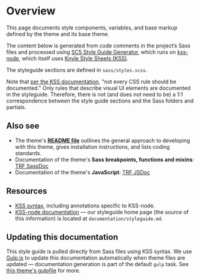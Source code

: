 # Overview

This page documents style components, variables, and base markup defined by the
theme and its base theme.

The content below is generated from code comments in the project&rsquo;s Sass
files and processed using
[SC5 Style Guide Generator](https://www.npmjs.com/package/sc5-styleguide), which
runs on [kss-node](https://github.com/kss-node/kss-node), which itself uses
[Knyle Style Sheets (KSS)](https://github.com/kneath/kss).

The styleguide sections are defined in `sass/styles.scss`.

Note that [per the KSS documentation](http://warpspire.com/kss/syntax/), "not
every CSS rule should be documented." Only rules that describe visual UI
elements are documented in the styleguide. Therefore, there is not (and does not
need to be) a 1:1 correspondence between the style guide sections and the Sass
folders and partials.

## Also see

- The theme's
**[README file](https://github.com/rootwork/ringsforever/blob/master/themes/trf/README.md)**
outlines the general approach to developing with this theme, gives installation
instructions, and lists coding standards.
- Documentation of the theme's **Sass breakpoints, functions and
mixins**:
[TRF SassDoc](/sites/all/themes/trf/documentation/sassdoc/)
- Documentation of the theme's **JavaScript**:
[TRF JSDoc](/sites/all/themes/trf/documentation/jsdoc/)

## Resources

- [KSS syntax](https://github.com/kss-node/kss/blob/spec/SPEC.md), including
annotations specific to KSS-node.
- [KSS-node documentation](https://github.com/kss-node/kss-node/wiki) &#8212;
our styleguide home page (the source of this information) is located at
`documentation/styleguide.md`.

## Updating this documentation

This style guide is pulled directly from Sass files using KSS syntax. We use
[Gulp.js](http://gulpjs.com/) to update this documentation automatically when
theme files are updated &#8212; documentation generation is part of the default
`gulp` task. See [this theme's gulpfile](/sites/all/themes/trf/gulpfile.js)
for more.
